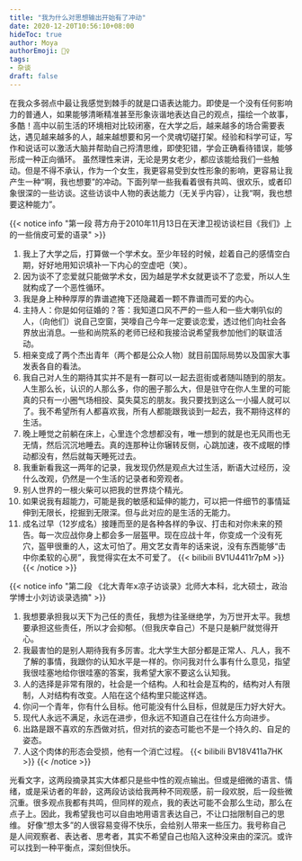 ```yaml
---
title: "我为什么对思想输出开始有了冲动"
date: 2020-12-20T10:56:10+08:00
hideToc: true
author: Moya
authorEmoji: 🦸‍♀️
tags:
- 杂谈
draft: false
---
```


在我众多弱点中最让我感觉到棘手的就是口语表达能力。即使是一个没有任何影响力的普通人，如果能够清晰精准甚至形象诙谐地表达自己的观点，描绘一个故事，多酷！高中以前生活的环境相对比较闭塞，在大学之后，越来越多的场合需要表达，遇见越来越多的人，越来越想要和另一个灵魂切磋打架。经验和科学可证，写作和说话可以激活大脑并帮助自己捋清思维，即使犯错，学会正确看待错误，能够形成一种正向循环。
虽然理性来讲，无论是男女老少，都应该能给我们一些触动。但是不得不承认，作为一个女生，我更容易受到女性形象的影响，更容易让我产生一种“啊，我也想要”的冲动。下面列举一些我看着很有共鸣、很欢乐，或者印象很深的一些访谈。这些访谈中人物的表达能力（无关乎内容），让我“啊，我也想要这种能力”。

{{< notice info "第一段 蒋方舟于2010年11月13日在天津卫视访谈栏目《我们》上的一些俏皮可爱的语录" >}}
1. 我上了大学之后，打算做一个学术女。至少年轻的时候，趁着自己的感情空白期，好好地用知识填补一下内心的空虚吧（笑）。
2. 因为谈不了恋爱就只能做学术女，因为越是学术女就更谈不了恋爱，所以人生就构成了一个恶性循环。
3. 我是身上种种厚厚的靠谱遮掩下还隐藏着一颗不靠谱而可爱的内心。
4. 主持人：你是如何征婚的？答：我知道口风不严的一些人和一些大喇叭似的人，（向他们）说自己空窗，哭嚎自己今年一定要谈恋爱，透过他们向社会各界放出消息。一些和尚院系的老师已经和我接洽说希望我参加他们的联谊活动。
5. 相亲变成了两个杰出青年（两个都是公众人物）就目前国际局势以及国家大事发表各自的看法。
6. 我自己对人生的期待其实并不是有一群可以一起去逛街或者随叫随到的朋友。人生那么长，认识的人那么多，你的圈子那么大，但是驻守在你人生里的可能真的只有一小圈气场相投、莫失莫忘的朋友。我只要找到这么一小撮人就可以了。我不希望所有人都喜欢我，所有人都能跟我谈到一起去，我不期待这样的生活。
7. 晚上睡觉之前躺在床上，心里连个念想都没有，唯一想到的就是也无风雨也无无情，然后沉沉地睡去。真的连那种让你辗转反侧，心跳加速，夜不成眠的悸动都没有，然后就每天睡死过去。
8. 我重新看我这一两年的记录，我发现仍然是观点大过生活，断语大过经历，没什么改观，仍然是一个生活的记录者和旁观者。
9. 别人世界的一根火柴可以把我的世界烧个精光。
10. 如果说我有超能力，可能是我的敏感和延伸的能力，可以把一件细节的事情延伸到无限长，挖掘到无限深。但与此对应的是生活的无能力。
11. 成名过早（12岁成名）接踵而至的是各种各样的争议、打击和对你未来的预告。每一次应战你身上都会多一层盔甲。现在应战十年，你变成一个没有死穴，盔甲很重的人，这太可怕了。用文艺女青年的话来说，没有东西能够“击中你柔软的心房”，我觉得实在太不可爱了。
{{< bilibili BV1U4411r7pM >}}
{{< /notice >}}

{{< notice info "第二段 《北大青年x凉子访谈录》北师大本科，北大硕士，政治学博士小刘访谈录选摘" >}}
1. 我想要承担我以天下为己任的责任，我想为往圣继绝学，为万世开太平。我想要承担这些责任，所以才会抑郁。（但我庆幸自己）不是只是躺尸就觉得开心。
2. 我最害怕的是别人期待我有多厉害。北大学生大部分都是正常人、凡人，我不了解的事情，我跟你的认知水平是一样的。你问我对什么事有什么意见，指望我很哇塞地给你很哇塞的答案，我希望大家不要这么认知我。
3. 人的选择是非常有限的，社会是一个结构。人和社会是互构的，结构对人有限制，人对结构有改变。人陷在这个结构里只能这样选。
4. 你问一个青年，你有什么目标。他可能没有什么目标，但就是压力好大好大。
5. 现代人永远不满足，永远在进步，但永远不知道自己在往什么方向进步。
6. 出路是跟不喜欢的东西做对抗，但对抗的姿态可能也不是一个持久的、自足的姿态。
7. 人这个肉体的形态会受损，他有一个消亡过程。
{{< bilibili BV18V411a7HK >}}
{{< /notice >}}

光看文字，这两段摘录其实大体都只是些中性的观点输出。但或是细微的语言、情绪，或是采访者的年龄，这两段访谈给我两种不同观感，前一段欢脱，后一段些微沉重。很多观点我都有共鸣，但同样的观点，我的表达可能不会那么生动，那么在点子上。因此，我希望我也可以自由地用语言表达自己，不让口拙限制自己的思维。
好像“想太多”的人很容易变得不快乐，会给别人带来一些压力。我号称自己是人间观察者、表达者、思考者，其实不希望自己也陷入这种没来由的深沉。或许可以找到一种平衡点，深刻但快乐。